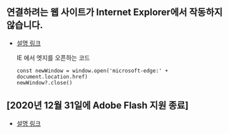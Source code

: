 ## 연결하려는 웹 사이트가 Internet Explorer에서 작동하지 않습니다.

-   [설명 링크](https://support.microsoft.com/ko-kr/office/%ec%97%b0%ea%b2%b0%ed%95%98%eb%a0%a4%eb%8a%94-%ec%9b%b9-%ec%82%ac%ec%9d%b4%ed%8a%b8%ea%b0%80-internet-explorer%ec%97%90%ec%84%9c-%ec%9e%91%eb%8f%99%ed%95%98%ec%a7%80-%ec%95%8a%ec%8a%b5%eb%8b%88%eb%8b%a4-8f5fc675-cd47-414c-9535-12821ddfc554?ui=ko-kr&rs=ko-kr&ad=kr)

    IE 에서 엣지를 오픈하는 코드

    ```
    const newWindow = window.open('microsoft-edge:' + document.location.href)
    newWindow?.close()
    ```

## [2020년 12월 31일에 Adobe Flash 지원 종료]

-   [설명 링크](https://docs.microsoft.com/ko-kr/lifecycle/announcements/adobe-flash-end-of-support)
